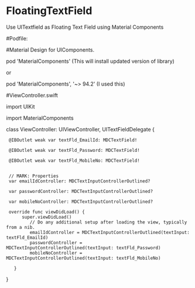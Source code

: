 # FloatingTextField
Use UITextfield as Floating Text Field using Material Components

#Podfile:

#Material Design for UIComponents.

pod 'MaterialComponents'  (This will install updated version of library)

or

pod 'MaterialComponents', '~> 94.2' (I used this)

#ViewController.swift

import UIKit

import MaterialComponents

class ViewController: UIViewController, UITextFieldDelegate {


     @IBOutlet weak var textFld_EmailId: MDCTextField!

     @IBOutlet weak var textFld_Password: MDCTextField!

     @IBOutlet weak var textFld_MobileNo: MDCTextField!


     // MARK: Properties
     var emailIdController: MDCTextInputControllerOutlined?

     var passwordController: MDCTextInputControllerOutlined?

     var mobileNoController: MDCTextInputControllerOutlined?

     override func viewDidLoad() {
          super.viewDidLoad()
             // Do any additional setup after loading the view, typically from a nib.
             emailIdController = MDCTextInputControllerOutlined(textInput: textFld_EmailId)
             passwordController = MDCTextInputControllerOutlined(textInput: textFld_Password)
             mobileNoController = MDCTextInputControllerOutlined(textInput: textFld_MobileNo)

       }
}

